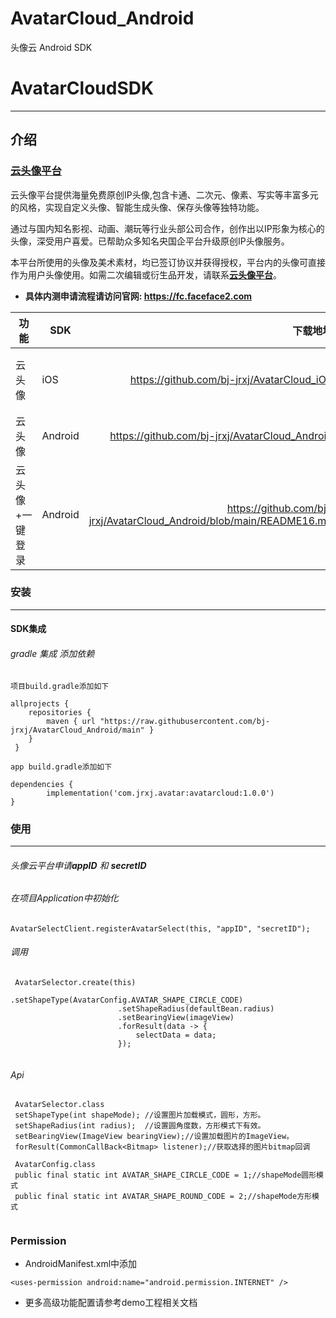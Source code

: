 # AvatarCloud_Android
头像云 Android SDK

# AvatarCloudSDK

---
## 介绍

### [云头像平台](https://fc.faceface2.com)

云头像平台提供海量免费原创IP头像,包含卡通、二次元、像素、写实等丰富多元的风格，实现自定义头像、智能生成头像、保存头像等独特功能。

通过与国内知名影视、动画、潮玩等行业头部公司合作，创作出以IP形象为核心的头像，深受用户喜爱。已帮助众多知名央国企平台升级原创IP头像服务。

本平台所使用的头像及美术素材，均已签订协议并获得授权，平台内的头像可直接作为用户头像使用。如需二次编辑或衍生品开发，请联系[**云头像平台**](https://fc.faceface2.com)。



* **具体内测申请流程请访问官网: https://fc.faceface2.com**



|功能|SDK|下载地址|集成指引|
|-|-|-------:|:------:|
|云头像|iOS|https://github.com/bj-jrxj/AvatarCloud_iOS|[pod集成](#SDK集成)<br>[手动集成](#手动集成)|
|云头像|Android|https://github.com/bj-jrxj/AvatarCloud_Android|gradle集成|
|云头像+一键登录|Android|https://github.com/bj-jrxj/AvatarCloud_Android/blob/main/README16.md|gradle集成|






### 安装

---


#### SDK集成

###### gradle 集成 添加依赖


```
项目build.gradle添加如下

allprojects {
 	repositories {
 		maven { url "https://raw.githubusercontent.com/bj-jrxj/AvatarCloud_Android/main" }
 	}
 }

```
```
app build.gradle添加如下

dependencies {
        implementation('com.jrxj.avatar:avatarcloud:1.0.0')
}

```
### 使用
---
###### 头像云平台申请**appID** 和 **secretID**

###### 在项目Application中初始化

```
AvatarSelectClient.registerAvatarSelect(this, "appID", "secretID");

```

###### 调用

```
 AvatarSelector.create(this)
                        .setShapeType(AvatarConfig.AVATAR_SHAPE_CIRCLE_CODE)
                        .setShapeRadius(defaultBean.radius)
                        .setBearingView(imageView)
                        .forResult(data -> {
                            selectData = data;
                        });


```
###### Api

```
 AvatarSelector.class
 setShapeType(int shapeMode); //设置图片加载模式，圆形，方形。
 setShapeRadius(int radius);  //设置圆角度数，方形模式下有效。
 setBearingView(ImageView bearingView);//设置加载图片的ImageView。
 forResult(CommonCallBack<Bitmap> listener);//获取选择的图片bitmap回调

 AvatarConfig.class
 public final static int AVATAR_SHAPE_CIRCLE_CODE = 1;//shapeMode圆形模式
 public final static int AVATAR_SHAPE_ROUND_CODE = 2;//shapeMode方形模式


```

### Permission
* AndroidManifest.xml中添加

```
<uses-permission android:name="android.permission.INTERNET" />
```

* 更多高级功能配置请参考demo工程相关文档




 




 























